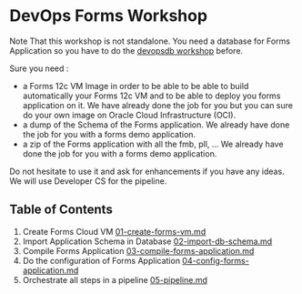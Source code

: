 # DevOps Forms Workshop

Note That this workshop is not standalone. You need a database for Forms Application so you have to do the [devopsdb workshop](https://github.com/cpruvost/devopsdb) before.

Sure you need :

- a Forms 12c VM Image in order to be able to be able to build automatically your Forms 12c VM and to be able to deploy you forms application on it. We have already done the job for you but you can sure do your own image on Oracle Cloud Infrastructure (OCI).
- a dump of the Schema of the Forms application. We already have done the job for you with a forms demo application.
- a zip of the Forms application with all the fmb, pll, ... We already have done the job for you with a forms demo application.

Do not hesitate to use it and ask for enhancements if you have any ideas. We will use Developer CS for the pipeline.

## Table of Contents

1. Create Forms Cloud VM [01-create-forms-vm.md](docs/01-create-forms-vm.md)
2. Import Application Schema in Database [02-import-db-schema.md](docs/02-import-db-schema.md)
3. Compile Forms Application  [03-compile-forms-application.md](docs/03-compile-forms-application.md)
4. Do the configuration of Forms Application  [04-config-forms-application.md](docs/04-config-forms-application.md)
5. Orchestrate all steps in a pipeline  [05-pipeline.md](docs/05-pipeline.md)

